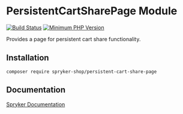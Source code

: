 # PersistentCartSharePage Module
[![Build Status](https://travis-ci.org/spryker-shop/persistent-cart-share-page.svg)](https://travis-ci.org/spryker-shop/persistent-cart-share-page)
[![Minimum PHP Version](https://img.shields.io/badge/php-%3E%3D%207.2-8892BF.svg)](https://php.net/)

Provides a page for persistent cart share functionality.

## Installation

```
composer require spryker-shop/persistent-cart-share-page
```

## Documentation

[Spryker Documentation](https://documentation.spryker.com/module_guide/overview.htm)
